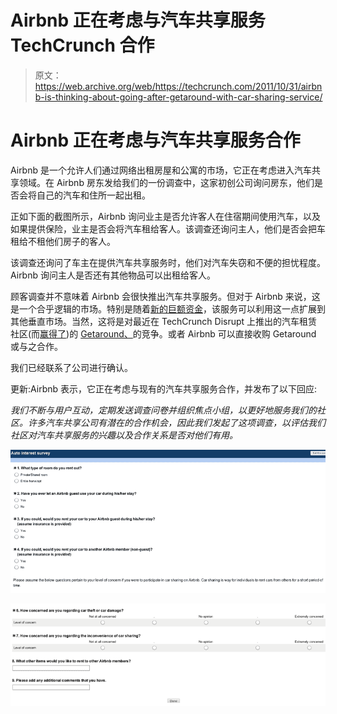 # Airbnb 正在考虑与汽车共享服务 TechCrunch 合作

> 原文：<https://web.archive.org/web/https://techcrunch.com/2011/10/31/airbnb-is-thinking-about-going-after-getaround-with-car-sharing-service/>

# Airbnb 正在考虑与汽车共享服务合作

Airbnb 是一个允许人们通过网络出租房屋和公寓的市场，它正在考虑进入汽车共享领域。在 Airbnb 房东发给我们的一份调查中，这家初创公司询问房东，他们是否会将自己的汽车和住所一起出租。

正如下面的截图所示，Airbnb 询问业主是否允许客人在住宿期间使用汽车，以及如果提供保险，业主是否会将汽车租给客人。该调查还询问主人，他们是否会把车租给不租他们房子的客人。

该调查还询问了车主在提供汽车共享服务时，他们对汽车失窃和不便的担忧程度。Airbnb 询问主人是否还有其他物品可以出租给客人。

顾客调查并不意味着 Airbnb 会很快推出汽车共享服务。但对于 Airbnb 来说，这是一个合乎逻辑的市场。特别是随着[新的巨额资金](https://web.archive.org/web/20230203065923/https://techcrunch.com/2011/07/24/airbnb-bags-112-million-in-series-b-from-andreessen-and-others/)，该服务可以利用这一点扩展到其他垂直市场。当然，这将是对最近在 TechCrunch Disrupt 上推出的汽车租赁社区(而[赢得了](https://web.archive.org/web/20230203065923/https://techcrunch.com/2011/05/25/and-the-winner-of-techcrunch-disrupt-nyc-is-getaround/))的 [Getaround、](https://web.archive.org/web/20230203065923/http://www.getaround.com/disrupt)的竞争。或者 Airbnb 可以直接收购 Getaround 或与之合作。

我们已经联系了公司进行确认。

更新:Airbnb 表示，它正在考虑与现有的汽车共享服务合作，并发布了以下回应:

*我们不断与用户互动，定期发送调查问卷并组织焦点小组，以更好地服务我们的社区。许多汽车共享公司有潜在的合作机会，因此我们发起了这项调查，以评估我们社区对汽车共享服务的兴趣以及合作关系是否对他们有用。*

![](img/a11022a6a2dd4e3f13a10f4ba591acf7.png)

![](img/72bcc7bed8fd5d70ad7547ddb44357ed.png)